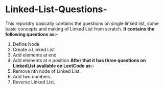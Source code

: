 # Linked-List-Questions-
This repositry basically contains the questions on single linked list, some basic concepts and making of Linked List from scratch.
**It contains the following questions as:-**
1. Define Node
2. Create a Linked List
3. Add elements at end
4. Add elements at n position
   **After that it has three questions on LinkedList available on LeetCode as:-**
1. Remove nth node of Linked List.
2. Add two numbers.
3. Reverse Linked List.
